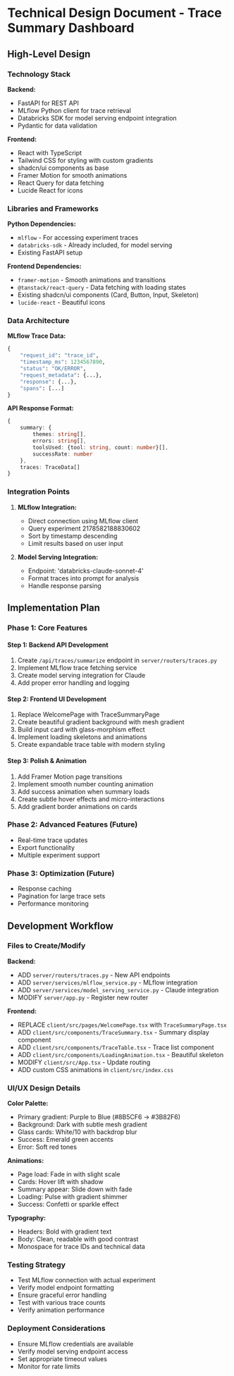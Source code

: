 # Technical Design Document - Trace Summary Dashboard

## High-Level Design

### Technology Stack

**Backend:**
- FastAPI for REST API
- MLflow Python client for trace retrieval
- Databricks SDK for model serving endpoint integration
- Pydantic for data validation

**Frontend:**
- React with TypeScript
- Tailwind CSS for styling with custom gradients
- shadcn/ui components as base
- Framer Motion for smooth animations
- React Query for data fetching
- Lucide React for icons

### Libraries and Frameworks

**Python Dependencies:**
- `mlflow` - For accessing experiment traces
- `databricks-sdk` - Already included, for model serving
- Existing FastAPI setup

**Frontend Dependencies:**
- `framer-motion` - Smooth animations and transitions
- `@tanstack/react-query` - Data fetching with loading states
- Existing shadcn/ui components (Card, Button, Input, Skeleton)
- `lucide-react` - Beautiful icons

### Data Architecture

**MLflow Trace Data:**
```python
{
    "request_id": "trace_id",
    "timestamp_ms": 1234567890,
    "status": "OK/ERROR",
    "request_metadata": {...},
    "response": {...},
    "spans": [...]
}
```

**API Response Format:**
```typescript
{
    summary: {
        themes: string[],
        errors: string[],
        toolsUsed: {tool: string, count: number}[],
        successRate: number
    },
    traces: TraceData[]
}
```

### Integration Points

1. **MLflow Integration:**
   - Direct connection using MLflow client
   - Query experiment 2178582188830602
   - Sort by timestamp descending
   - Limit results based on user input

2. **Model Serving Integration:**
   - Endpoint: 'databricks-claude-sonnet-4'
   - Format traces into prompt for analysis
   - Handle response parsing

## Implementation Plan

### Phase 1: Core Features

#### Step 1: Backend API Development
1. Create `/api/traces/summarize` endpoint in `server/routers/traces.py`
2. Implement MLflow trace fetching service
3. Create model serving integration for Claude
4. Add proper error handling and logging

#### Step 2: Frontend UI Development
1. Replace WelcomePage with TraceSummaryPage
2. Create beautiful gradient background with mesh gradient
3. Build input card with glass-morphism effect
4. Implement loading skeletons and animations
5. Create expandable trace table with modern styling

#### Step 3: Polish & Animation
1. Add Framer Motion page transitions
2. Implement smooth number counting animation
3. Add success animation when summary loads
4. Create subtle hover effects and micro-interactions
5. Add gradient border animations on cards

### Phase 2: Advanced Features (Future)
- Real-time trace updates
- Export functionality
- Multiple experiment support

### Phase 3: Optimization (Future)
- Response caching
- Pagination for large trace sets
- Performance monitoring

## Development Workflow

### Files to Create/Modify

**Backend:**
- ADD `server/routers/traces.py` - New API endpoints
- ADD `server/services/mlflow_service.py` - MLflow integration
- ADD `server/services/model_serving_service.py` - Claude integration
- MODIFY `server/app.py` - Register new router

**Frontend:**
- REPLACE `client/src/pages/WelcomePage.tsx` with `TraceSummaryPage.tsx`
- ADD `client/src/components/TraceSummary.tsx` - Summary display component
- ADD `client/src/components/TraceTable.tsx` - Trace list component
- ADD `client/src/components/LoadingAnimation.tsx` - Beautiful skeleton
- MODIFY `client/src/App.tsx` - Update routing
- ADD custom CSS animations in `client/src/index.css`

### UI/UX Design Details

**Color Palette:**
- Primary gradient: Purple to Blue (#8B5CF6 → #3B82F6)
- Background: Dark with subtle mesh gradient
- Glass cards: White/10 with backdrop blur
- Success: Emerald green accents
- Error: Soft red tones

**Animations:**
- Page load: Fade in with slight scale
- Cards: Hover lift with shadow
- Summary appear: Slide down with fade
- Loading: Pulse with gradient shimmer
- Success: Confetti or sparkle effect

**Typography:**
- Headers: Bold with gradient text
- Body: Clean, readable with good contrast
- Monospace for trace IDs and technical data

### Testing Strategy
- Test MLflow connection with actual experiment
- Verify model endpoint formatting
- Ensure graceful error handling
- Test with various trace counts
- Verify animation performance

### Deployment Considerations
- Ensure MLflow credentials are available
- Verify model serving endpoint access
- Set appropriate timeout values
- Monitor for rate limits